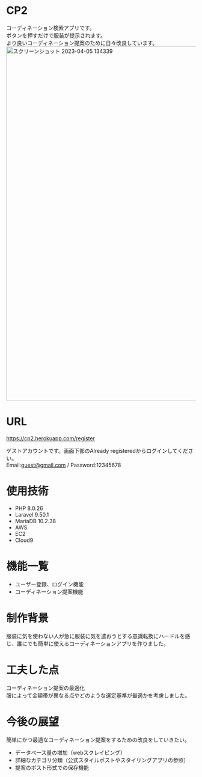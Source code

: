 # CP2
 コーディネーション検索アプリです。<br >
 ボタンを押すだけで服装が提示されます。 <br >
 より良いコーディネーション提案のために日々改良しています。
<img width="942" alt="スクリーンショット 2023-04-05 134339" src="https://user-images.githubusercontent.com/121270820/229984318-f0186874-165b-4d31-9008-a275aee2aac8.png">

# URL 
 https://cp2.herokuapp.com/register <br>
 
ゲストアカウントです。画面下部のAlready registeredからログインしてください。<br>
 Email:guest@gmail.com / Password:12345678 <br >


# 使用技術
- PHP 8.0.26
- Laravel 9.50.1
- MariaDB 10.2.38
- AWS <br>
 - EC2
 - Cloud9

# 機能一覧
- ユーザー登録、ログイン機能
- コーディネーション提案機能

# 制作背景
服装に気を使わない人が急に服装に気を遣おうとする意識転換にハードルを感じ、誰にでも簡単に使えるコーディネーションアプリを作りました。

# 工夫した点
コーディネーション提案の最適化 <br >
服によって金額帯が異なる点やどのような選定基準が最適かを考慮しました。

# 今後の展望
簡単にかつ最適なコーディネーション提案をするための改良をしていきたい。<br>
- データベース量の増加（webスクレイピング）
- 詳細なカテゴリ分類（公式スタイルポストやスタイリングアプリの参照）
- 提案のポスト形式での保存機能
